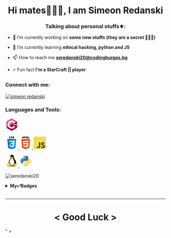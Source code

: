 <h1 align="center">Hi mates👨🏼‍💻, I am Simeon Redanski</h1>
<h3 align="center">Talking about personal stuffs⚜️:</h3>

- 🔭 I’m currently working on **some new stuffs (they are a secret 🕵🏼‍♂️)**

- 🌱 I’m currently learning **ethical hacking, python and JS**

- 📫 How to reach me **seredanski20@codingburgas.bg**

- ⚡ Fun fact **I'm a StarCraft || player**

<h3 align="left">Connect with me:</h3>
<p align="left">
<a href="https://fb.com/simeon redanski" target="blank"><img align="center" src="https://raw.githubusercontent.com/rahuldkjain/github-profile-readme-generator/master/src/images/icons/Social/facebook.svg" alt="simeon redanski" height="30" width="40" /></a>
</p>

<h3 align="left">Languages and Tools:</h3>
<p align="left"> <a href="https://www.w3schools.com/cpp/" target="_blank"> <img src="https://raw.githubusercontent.com/devicons/devicon/master/icons/cplusplus/cplusplus-original.svg" alt="cplusplus" width="40" height="40"/> </a> <a href="https://www.w3schools.com/css/" target="_blank"> 
  
  <img src="https://raw.githubusercontent.com/devicons/devicon/master/icons/css3/css3-original-wordmark.svg" alt="css3" width="40" height="40"/> </a> 
  <a href="https://www.w3.org/html/" target="_blank"> <img src="https://raw.githubusercontent.com/devicons/devicon/master/icons/html5/html5-original-wordmark.svg" alt="html5" width="40" height="40"/> 
  </a> <a href="https://developer.mozilla.org/en-US/docs/Web/JavaScript" target="_blank"> 
  <img src="https://raw.githubusercontent.com/devicons/devicon/master/icons/javascript/javascript-original.svg" alt="javascript" width="40" height="40"/> </a> 
  
  <a href="https://www.linux.org/" target="_blank"> <img src="https://raw.githubusercontent.com/devicons/devicon/master/icons/linux/linux-original.svg" alt="linux" width="40" height="40"/> 
  </a> <a href="https://www.python.org" target="_blank"> <img src="https://raw.githubusercontent.com/devicons/devicon/master/icons/python/python-original.svg" alt="python" width="40" height="40"/> </a> </p>

<p><img align="center" src="https://github-readme-stats.vercel.app/api/top-langs?username=seredanski20&show_icons=true&locale=en&layout=compact" alt="seredanski20" /></p>
<details>
  <summary><b>My✅Badges</b></summary>

<code><img align="left" alt="MTA: Introduction to Programming using HTML and CSS" width="200px" src="https://images.credly.com/size/680x680/images/7cd0e3ab-f934-4a49-9c30-d1e50fc58195/MTA-Introduction_to_Programming_Using_HTML_and_CSS.png" ></a></code>
  
  <code><img align="left" alt="Word Office 2016" width="200px" src="https://images.credly.com/images/fd092703-61db-4e9f-9c7c-2211d44ca87d/MOS_Word.png" ></a></code>
</details>  

<br>
  <hr>
<div align="center">

# < Good Luck >

</div>" ></a></code>
</details>  
